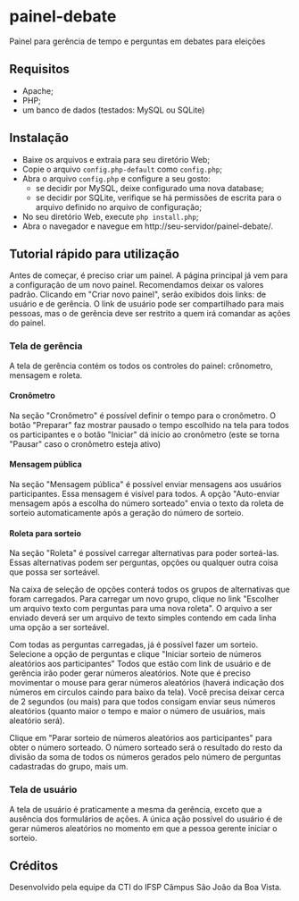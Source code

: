# painel-debate
Painel para gerência de tempo e perguntas em debates para eleições

## Requisitos
 
- Apache;
- PHP;
- um banco de dados (testados: MySQL ou SQLite)

## Instalação

- Baixe os arquivos e extraia para seu diretório Web;
- Copie o arquivo `config.php-default` como `config.php`;
- Abra o arquivo `config.php` e configure a seu gosto:
  - se decidir por MySQL, deixe configurado uma nova database;
  - se decidir por SQLite, verifique se há permissões de escrita para o arquivo definido no arquivo de configuração;
- No seu diretório Web, execute `php install.php`;
- Abra o navegador e navegue em http://seu-servidor/painel-debate/.

## Tutorial rápido para utilização

Antes de começar, é preciso criar um painel. A página principal já vem para a configuração de um novo painel. 
Recomendamos deixar os valores padrão. Clicando em "Criar novo painel", serão exibidos dois links: de usuário e de gerência. 
O link de usuário pode ser compartilhado para mais pessoas, mas o de gerência deve ser restrito a quem irá comandar as ações do painel.

### Tela de gerência
A tela de gerência contém os todos os controles do painel: crônometro, mensagem e roleta.

#### Cronômetro
    
Na seção "Cronômetro" é possível definir o tempo para o cronômetro. 
O botão "Preparar" faz mostrar pausado o tempo escolhido na tela para todos os participantes e o botão "Iniciar" dá início ao cronômetro (este se torna "Pausar" caso o cronômetro esteja ativo)

#### Mensagem pública

Na seção "Mensagem pública" é possível enviar mensagens aos usuários participantes. Essa mensagem é visível para todos.
A opção "Auto-enviar mensagem após a escolha do número sorteado" envia o texto da roleta de sorteio automaticamente após a geração do número de sorteio.

#### Roleta para sorteio

Na seção "Roleta" é possível carregar alternativas para poder sorteá-las. Essas alternativas podem ser perguntas, opções ou qualquer outra coisa que possa ser sorteável.

Na caixa de seleção de opções conterá todos os grupos de alternativas que foram carregados. 
Para carregar um novo grupo, clique no link "Escolher um arquivo texto com perguntas para uma nova roleta". 
O arquivo a ser enviado deverá ser um arquivo de texto simples contendo em cada linha uma opção a ser sorteável.

Com todas as perguntas carregadas, já é possível fazer um sorteio. Selecione a opção de perguntas e clique "Iniciar sorteio de números aleatórios aos participantes"
Todos que estão com link de usuário e de gerência irão poder gerar números aleatórios. Note que é preciso movimentar o mouse para gerar números aleatórios (haverá indicação dos números em circulos caindo para baixo da tela). 
Você precisa deixar cerca de 2 segundos (ou mais) para que todos consigam enviar seus números aleatórios (quanto maior o tempo e maior o número de usuários, mais aleatório será). 

Clique em "Parar sorteio de números aleatórios aos participantes" para obter o número sorteado. O número sorteado será o resultado do resto da divisão da soma de todos os números gerados pelo número de perguntas cadastradas do grupo, mais um.  

### Tela de usuário

A tela de usuário é praticamente a mesma da gerência, exceto que a ausência dos formulários de ações. 
A única ação possível do usuário é de gerar números aleatórios no momento em que a pessoa gerente iniciar o sorteio.

## Créditos

Desenvolvido pela equipe da CTI do IFSP Câmpus São João da Boa Vista.
